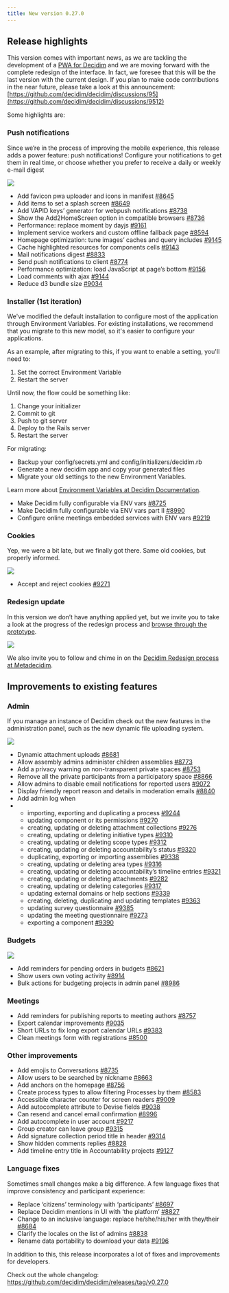 ```yaml
---
title: New version 0.27.0
---
```

## Release highlights

This version comes with important news, as we are tackling the development of a [PWA for Decidim](https://github.com/decidim/decidim/discussions/8334) and we are moving forward with the complete redesign of the interface. In fact, we foresee that this will be the last version with the current design. If you plan to make code contributions in the near future, please take a look at this announcement: [https://github.com/decidim/decidim/discussions/95](https://github.com/decidim/decidim/discussions/9512)

Some highlights are:

### Push notifications

Since we’re in the process of improving the mobile experience, this release adds a power feature: push notifications! Configure your notifications to get them in real time, or choose whether you prefer to receive a daily or weekly e-mail digest

![](https://lh5.googleusercontent.com/GGKDPUGUbxdQnS9rKbXXKt1kohyr5P_yjjPT6-ZFJM6ZAIZEesNUuA0NnBh0TKXiQ4FBGIfj-3191iIUVAk53cN-vFMuINwk5cXSDBo6LQoCTpquzrXdL92hV_wQmJaw5adDa8M2iunyzZMY_GKKvTNAgnh2U03fakZkFPsEenE65cm7WYvmBB1rLQ)

* Add favicon pwa uploader and icons in manifest [\#8645](https://github.com/decidim/decidim/pull/8645)
* Add items to set a splash screen [\#8649](https://github.com/decidim/decidim/pull/8649)
* Add VAPID keys’ generator for webpush notifications [\#8738](https://github.com/decidim/decidim/pull/8738)
* Show the Add2HomeScreen option in compatible browsers [\#8736](https://github.com/decidim/decidim/pull/8736)
* Performance: replace moment by dayjs [\#9161](https://github.com/decidim/decidim/pull/9161)
* Implement service workers and custom offline fallback page [\#8594](https://github.com/decidim/decidim/pull/8594)
* Homepage optimization: tune images’ caches and query includes [\#9145](https://github.com/decidim/decidim/pull/9145)
* Cache highlighted resources for components cells [\#9143](https://github.com/decidim/decidim/pull/9143)
* Mail notifications digest [\#8833](https://github.com/decidim/decidim/pull/8833)
* Send push notifications to client [\#8774](https://github.com/decidim/decidim/pull/8774)
* Performance optimization: load JavaScript at page’s bottom [\#9156](https://github.com/decidim/decidim/pull/9156)
* Load comments with ajax [\#9144](https://github.com/decidim/decidim/pull/9144)
* Reduce d3 bundle size [\#9034](https://github.com/decidim/decidim/pull/9034)

### Installer (1st iteration)

We've modified the default installation to configure most of the application through Environment Variables. For existing installations, we recommend that you migrate to this new model, so it's easier to configure your applications.

As an example, after migrating to this, if you want to enable a setting, you'll need to:

1. Set the correct Environment Variable
2. Restart the server

Until now, the flow could be something like:

1. Change your initializer
2. Commit to git 
3. Push to git server
4. Deploy to the Rails server
5. Restart the server

For migrating:

* Backup your config/secrets.yml and config/initializers/decidim.rb
* Generate a new decidim app and copy your generated files
* Migrate your old settings to the new Environment Variables.

Learn more about [Environment Variables at Decidim Documentation](https://docs.decidim.org/en/configure/environment_variables/). 

* Make Decidim fully configurable via ENV vars [\#8725](https://github.com/decidim/decidim/pull/8725)
* Make Decidim fully configurable via ENV vars part II [\#8990](https://github.com/decidim/decidim/pull/8990)
* Configure online meetings embedded services with ENV vars [\#9219](https://github.com/decidim/decidim/pull/9219)

### Cookies

Yep, we were a bit late, but we finally got there. Same old cookies, but properly informed.

![](https://lh5.googleusercontent.com/Q3-RK9zr8idWkx1dKEtkKENhtlMUP0FIsTFH03F4DTx-N7PXq9JTI0vfB9hRkyWjTyeRybIOY21zQ3mr0Xr4wuqmdZ4lPgkNXAKIysNK6qSFBvLsItoxBIczVDtq6mh95tA9xMugfjMzTnn7wwSxRtNj0qBwEVZzuH88ZgkFHpnZ9UBAq2RGvoua)

* Accept and reject cookies [\#9271](https://github.com/decidim/decidim/pull/9271)

### Redesign update

In this version we don’t have anything applied yet, but we invite you to take a look at the progress of the redesign process and [browse through the prototype](https://www.figma.com/proto/3CNSXeFTMtUl2QdEUgLpEo/Decidim-PX?page-id=7276%3A117981&node-id=7276%3A216610&viewport=530%2C463%2C0.02&scaling=min-zoom&starting-point-node-id=7276%3A216610).

![](https://lh6.googleusercontent.com/qvNYihIMMVeITSW5j-L3DNGvlGU8fjX1BmXyY6tRDGYiH0vxVJ0513jJWMcrMrUDPkYA8bAqHbUmgiqPK8URLY9iGU7O5J7qj7ZSK3JctsFd_9Ejb1Ud_H09ZbZHQlmTTWjbrckH_3U1CstbJZ1hqbikE0uJP73YiTDVoNIOIFPsslR3CvxPibmv)

We also invite you to follow and chime in on the [Decidim Redesign process at Metadecidim](https://meta.decidim.org/processes/RedesignDecidim).

## Improvements to existing features

### Admin

If you manage an instance of Decidim check out the new features in the administration panel, such as the new dynamic file uploading system.

![](https://lh4.googleusercontent.com/_DGT-WzPXTK8tBfxk6kw0uhR6YuY-_Or8hc6njXnzTEMIQaZxFFlyupbMDo0o02KbaLqZXEaNT_Md7XYPCbYuPv_QP3P98gm5CdIweuAOWbhQF2VpY0GWRKr-AZ2QccPXMArszvFRaNiHdsVEur3j7kKR3ZXHDJxj42ptgAmIl3dADd_QAMTjgy4)

* Dynamic attachment uploads [\#8681](https://github.com/decidim/decidim/pull/8681)
* Allow assembly admins administer children assemblies [\#8773](https://github.com/decidim/decidim/pull/8773)
* Add a privacy warning on non-transparent private spaces [\#8753](https://github.com/decidim/decidim/pull/8753)
* Remove all the private participants from a participatory space [\#8866](https://github.com/decidim/decidim/pull/8866)
* Allow admins to disable email notifications for reported users [\#9072](https://github.com/decidim/decidim/pull/9072)
* Display friendly report reason and details in moderation emails [\#8840](https://github.com/decidim/decidim/pull/8840)
* Add admin log when
* * importing, exporting and duplicating a process [\#9244](https://github.com/decidim/decidim/pull/9244)
  * updating component or its permissions [\#9270](https://github.com/decidim/decidim/pull/9270)
  * creating, updating or deleting attachment collections [\#9276](https://github.com/decidim/decidim/pull/9276)
  * creating, updating or deleting initiative types [\#9310](https://github.com/decidim/decidim/pull/9310)
  * creating, updating or deleting scope types [\#9312](https://github.com/decidim/decidim/pull/9312)
  * creating, updating or deleting accountability’s status [\#9320](https://github.com/decidim/decidim/pull/9320)
  * duplicating, exporting or importing assemblies [\#9338](https://github.com/decidim/decidim/pull/9338)
  * creating, updating or deleting area types [\#9316](https://github.com/decidim/decidim/pull/9316)
  * creating, updating or deleting accountability’s timeline entries [\#9321](https://github.com/decidim/decidim/pull/9321)
  * creating, updating or deleting attachments [\#9282](https://github.com/decidim/decidim/pull/9282)
  * creating, updating or deleting categories [\#9317](https://github.com/decidim/decidim/pull/9317)
  * updating external domains or help sections [\#9339](https://github.com/decidim/decidim/pull/9339)
  * creating, deleting, duplicating and updating templates [\#9363](https://github.com/decidim/decidim/pull/9363)
  * updating survey questionnaire [\#9385](https://github.com/decidim/decidim/pull/9385)
  * updating the meeting questionnaire [\#9273](https://github.com/decidim/decidim/pull/9273)
  * exporting a component [\#9390](https://github.com/decidim/decidim/pull/9390)

### Budgets

![](https://lh4.googleusercontent.com/sHNfeLgTUo5NzyX2TWZ4KQOrEGxxf1zr3TfRb34PGDigWTqVFaz919Mh2sA6PLnikDQeC6bW6i5OvA9cr9wTuFLm2Vr_qaMviOtdkDVo7xqkrRrJJ1jSI12B79uC4k4G4PqAEjjqQXS6nEkhOIeEf1y-5X7SDJuQjCrS18-oE2FCCDw6zxZUACWB)

* Add reminders for pending orders in budgets [\#8621](https://github.com/decidim/decidim/pull/8621)
* Show users own voting activity [\#8914](https://github.com/decidim/decidim/pull/8914)
* Bulk actions for budgeting projects in admin panel [\#8986](https://github.com/decidim/decidim/pull/8986)

### Meetings

* Add reminders for publishing reports to meeting authors [\#8757](https://github.com/decidim/decidim/pull/8757)
* Export calendar improvements [\#9035](https://github.com/decidim/decidim/pull/9035)
* Short URLs to fix long export calendar URLs [\#9383](https://github.com/decidim/decidim/pull/9383)
* Clean meetings form with registrations [\#8500](https://github.com/decidim/decidim/pull/8500)

### Other improvements

* Add emojis to Conversations [\#8735](https://github.com/decidim/decidim/pull/8735)
* Allow users to be searched by nickname [\#8663](https://github.com/decidim/decidim/pull/8663)
* Add anchors on the homepage [\#8756](https://github.com/decidim/decidim/pull/8756)
* Create process types to allow filtering Processes by them [\#8583](https://github.com/decidim/decidim/pull/8583)
* Accessible character counter for screen readers [\#9009](https://github.com/decidim/decidim/pull/9009)
* Add autocomplete attribute to Devise fields [\#9038](https://github.com/decidim/decidim/pull/9038)
* Can resend and cancel email confirmation [\#8996](https://github.com/decidim/decidim/pull/8996)
* Add autocomplete in user account [\#9217](https://github.com/decidim/decidim/pull/9217)
* Group creator can leave group [\#9315](https://github.com/decidim/decidim/pull/9315)
* Add signature collection period title in header [\#9314](https://github.com/decidim/decidim/pull/9314)
* Show hidden comments replies [\#8828](https://github.com/decidim/decidim/pull/8828)
* Add timeline entry title in Accountability projects [\#9127](https://github.com/decidim/decidim/pull/9127)

### Language fixes

Sometimes small changes make a big difference. A few language fixes that improve consistency and participant experience:

* Replace ‘citizens’ terminology with ‘participants’ [\#8697](https://github.com/decidim/decidim/pull/8697)
* Replace Decidim mentions in UI with ‘the platform’ [\#8827](https://github.com/decidim/decidim/pull/8827)
* Change to an inclusive language: replace he/she/his/her with they/their [\#8684](https://github.com/decidim/decidim/pull/8684)
* Clarify the locales on the list of admins [\#8838](https://github.com/decidim/decidim/pull/8838)
* Rename data portability to download your data [\#9196](https://github.com/decidim/decidim/pull/9196)

In addition to this, this release incorporates a lot of fixes and improvements for developers.

Check out the whole changelog: <https://github.com/decidim/decidim/releases/tag/v0.27.0>